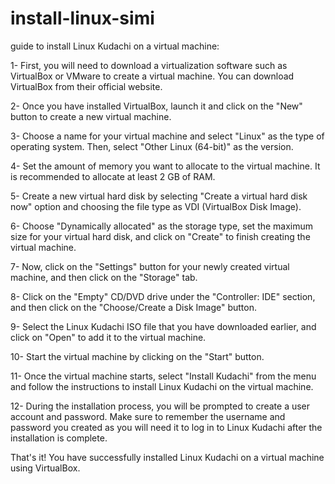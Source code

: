 # install-linux-simi

guide to install Linux Kudachi on a virtual machine:

1- First, you will need to download a virtualization software such as VirtualBox or VMware to create a virtual machine. You can download VirtualBox from their official website.

2- Once you have installed VirtualBox, launch it and click on the "New" button to create a new virtual machine.

3- Choose a name for your virtual machine and select "Linux" as the type of operating system. Then, select "Other Linux (64-bit)" as the version.

4- Set the amount of memory you want to allocate to the virtual machine. It is recommended to allocate at least 2 GB of RAM.

5- Create a new virtual hard disk by selecting "Create a virtual hard disk now" option and choosing the file type as VDI (VirtualBox Disk Image).

6- Choose "Dynamically allocated" as the storage type, set the maximum size for your virtual hard disk, and click on "Create" to finish creating the virtual machine.

7- Now, click on the "Settings" button for your newly created virtual machine, and then click on the "Storage" tab.

8- Click on the "Empty" CD/DVD drive under the "Controller: IDE" section, and then click on the "Choose/Create a Disk Image" button.

9- Select the Linux Kudachi ISO file that you have downloaded earlier, and click on "Open" to add it to the virtual machine.

10- Start the virtual machine by clicking on the "Start" button.

11- Once the virtual machine starts, select "Install Kudachi" from the menu and follow the instructions to install Linux Kudachi on the virtual machine.

12- During the installation process, you will be prompted to create a user account and password. Make sure to remember the username and password you created as you will need it to log in to Linux Kudachi after the installation is complete.

That's it! You have successfully installed Linux Kudachi on a virtual machine using VirtualBox.
